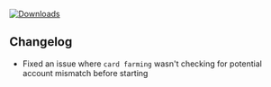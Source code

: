 [![Downloads](https://img.shields.io/github/downloads/zevnda/steam-game-idler/1.9.6/total?style=for-the-badge&logo=github&color=137eb5)](https://github.com/zevnda/steam-game-idler/releases/download/1.9.6/Steam.Game.Idler_1.9.6_x64-setup.exe)

## Changelog
- Fixed an issue where `card farming` wasn't checking for potential account mismatch before starting